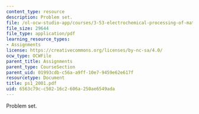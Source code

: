```yaml
---
content_type: resource
description: Problem set.
file: /ol-ocw-studio-app/courses/3-53-electrochemical-processing-of-materials-spring-2001/6563c79cc50216c2606a250ae6549ada_ps1_2001.pdf
file_size: 29644
file_type: application/pdf
learning_resource_types:
- Assignments
license: https://creativecommons.org/licenses/by-nc-sa/4.0/
ocw_type: OCWFile
parent_title: Assignments
parent_type: CourseSection
parent_uid: 01993cdb-c56a-a9ff-10e7-9459e62e617f
resourcetype: Document
title: ps1_2001.pdf
uid: 6563c79c-c502-16c2-606a-250ae6549ada
---
```

Problem set.